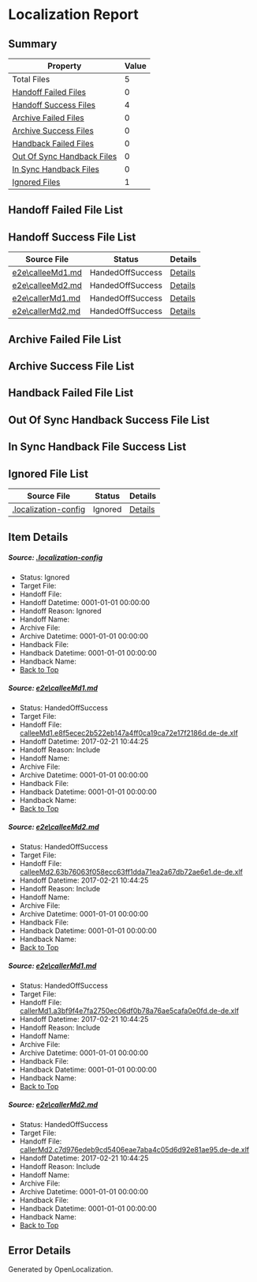 # <a name='report-top'></a> Localization Report

## Summary
 Property | Value 
 -------- | ----- 
 Total Files | 5
[ Handoff Failed Files ](#handoff-failed-list)| 0
[ Handoff Success Files ](#handoff-success-list)| 4
[ Archive Failed Files ](#archive-failed-list)| 0
[ Archive Success Files ](#archive-success-list)| 0
[ Handback Failed Files ](#handback-failed-list)| 0
[ Out Of Sync Handback Files ](#outofsync-handback-success-list)| 0
[ In Sync Handback Files ](#insync-handback-success-list)| 0
[ Ignored Files ](#ignored-list)| 1

## <a name='handoff-failed-list'></a> Handoff Failed File List

## <a name='handoff-success-list'></a> Handoff Success File List
 Source File | Status | Details 
 ----------- | ------ | ------- 
 [e2e\calleeMd1.md](https://github.com/OpenLocalizationTestOrg/ol-test4/blob/0f30f7b1910318fd7989460fdb1255f18706e2fb/e2e/calleeMd1.md) | HandedOffSuccess | [Details](#d8503ff8e3585d35942c02c68b01322bcf8dab7d1)
 [e2e\calleeMd2.md](https://github.com/OpenLocalizationTestOrg/ol-test4/blob/0f30f7b1910318fd7989460fdb1255f18706e2fb/e2e/calleeMd2.md) | HandedOffSuccess | [Details](#5b1f49847be9f96e2dcccd61264715209b3847db2)
 [e2e\callerMd1.md](https://github.com/OpenLocalizationTestOrg/ol-test4/blob/0f30f7b1910318fd7989460fdb1255f18706e2fb/e2e/callerMd1.md) | HandedOffSuccess | [Details](#14b885c05544aad3fcba6d773a11643efb6389c13)
 [e2e\callerMd2.md](https://github.com/OpenLocalizationTestOrg/ol-test4/blob/0f30f7b1910318fd7989460fdb1255f18706e2fb/e2e/callerMd2.md) | HandedOffSuccess | [Details](#7943e50ecb25185b9a1f5aed231d99f431a2fd2a4)

## <a name='archive-failed-list'></a> Archive Failed File List

## <a name='archive-success-list'></a> Archive Success File List

## <a name='handback-failed-list'></a> Handback Failed File List

## <a name='outofsync-handback-success-list'></a> Out Of Sync Handback Success File List

## <a name='insync-handback-success-list'></a> In Sync Handback File Success List

## <a name='ignored-list'></a> Ignored File List
 Source File | Status | Details 
 ----------- | ------ | ------- 
 [.localization-config](https://github.com/OpenLocalizationTestOrg/ol-test4/blob/0f30f7b1910318fd7989460fdb1255f18706e2fb/.localization-config) | Ignored | [Details](#cb0632cf59c1387fc1742bfb9fa3c47f87e2e5c90)

## Item Details
##### <a name='cb0632cf59c1387fc1742bfb9fa3c47f87e2e5c90'></a> Source: [.localization-config](https://github.com/OpenLocalizationTestOrg/ol-test4/blob/0f30f7b1910318fd7989460fdb1255f18706e2fb/.localization-config)
* Status: Ignored
* Target File: 
* Handoff File: 
* Handoff Datetime: 0001-01-01 00:00:00
* Handoff Reason: Ignored
* Handoff Name: 
* Archive File: 
* Archive Datetime: 0001-01-01 00:00:00
* Handback File: 
* Handback Datetime: 0001-01-01 00:00:00
* Handback Name: 
* [Back to Top](#report-top)

##### <a name='d8503ff8e3585d35942c02c68b01322bcf8dab7d1'></a> Source: [e2e\calleeMd1.md](https://github.com/OpenLocalizationTestOrg/ol-test4/blob/0f30f7b1910318fd7989460fdb1255f18706e2fb/e2e/calleeMd1.md)
* Status: HandedOffSuccess
* Target File: 
* Handoff File: [calleeMd1.e8f5ecec2b522eb147a4ff0ca19ca72e17f2186d.de-de.xlf](https://github.com/OpenLocalizationTestOrg/ol-test4-handoff/blob/331f1bdfbbacd75532bc3b69e734f4b2e1142013/ol-handoff/OpenLocalizationTestOrg/ol-test4-dede/xinjiang/ht/calleeMd1.e8f5ecec2b522eb147a4ff0ca19ca72e17f2186d.de-de.xlf)
* Handoff Datetime: 2017-02-21 10:44:25
* Handoff Reason: Include
* Handoff Name: 
* Archive File: 
* Archive Datetime: 0001-01-01 00:00:00
* Handback File: 
* Handback Datetime: 0001-01-01 00:00:00
* Handback Name: 
* [Back to Top](#report-top)

##### <a name='5b1f49847be9f96e2dcccd61264715209b3847db2'></a> Source: [e2e\calleeMd2.md](https://github.com/OpenLocalizationTestOrg/ol-test4/blob/0f30f7b1910318fd7989460fdb1255f18706e2fb/e2e/calleeMd2.md)
* Status: HandedOffSuccess
* Target File: 
* Handoff File: [calleeMd2.63b76063f058ecc63ff1dda71ea2a67db72ae6e1.de-de.xlf](https://github.com/OpenLocalizationTestOrg/ol-test4-handoff/blob/331f1bdfbbacd75532bc3b69e734f4b2e1142013/ol-handoff/OpenLocalizationTestOrg/ol-test4-dede/xinjiang/ht/calleeMd2.63b76063f058ecc63ff1dda71ea2a67db72ae6e1.de-de.xlf)
* Handoff Datetime: 2017-02-21 10:44:25
* Handoff Reason: Include
* Handoff Name: 
* Archive File: 
* Archive Datetime: 0001-01-01 00:00:00
* Handback File: 
* Handback Datetime: 0001-01-01 00:00:00
* Handback Name: 
* [Back to Top](#report-top)

##### <a name='14b885c05544aad3fcba6d773a11643efb6389c13'></a> Source: [e2e\callerMd1.md](https://github.com/OpenLocalizationTestOrg/ol-test4/blob/0f30f7b1910318fd7989460fdb1255f18706e2fb/e2e/callerMd1.md)
* Status: HandedOffSuccess
* Target File: 
* Handoff File: [callerMd1.a3bf9f4e7fa2750ec06df0b78a76ae5cafa0e0fd.de-de.xlf](https://github.com/OpenLocalizationTestOrg/ol-test4-handoff/blob/331f1bdfbbacd75532bc3b69e734f4b2e1142013/ol-handoff/OpenLocalizationTestOrg/ol-test4-dede/xinjiang/ht/callerMd1.a3bf9f4e7fa2750ec06df0b78a76ae5cafa0e0fd.de-de.xlf)
* Handoff Datetime: 2017-02-21 10:44:25
* Handoff Reason: Include
* Handoff Name: 
* Archive File: 
* Archive Datetime: 0001-01-01 00:00:00
* Handback File: 
* Handback Datetime: 0001-01-01 00:00:00
* Handback Name: 
* [Back to Top](#report-top)

##### <a name='7943e50ecb25185b9a1f5aed231d99f431a2fd2a4'></a> Source: [e2e\callerMd2.md](https://github.com/OpenLocalizationTestOrg/ol-test4/blob/0f30f7b1910318fd7989460fdb1255f18706e2fb/e2e/callerMd2.md)
* Status: HandedOffSuccess
* Target File: 
* Handoff File: [callerMd2.c7d976edeb9cd5406eae7aba4c05d6d92e81ae95.de-de.xlf](https://github.com/OpenLocalizationTestOrg/ol-test4-handoff/blob/331f1bdfbbacd75532bc3b69e734f4b2e1142013/ol-handoff/OpenLocalizationTestOrg/ol-test4-dede/xinjiang/ht/callerMd2.c7d976edeb9cd5406eae7aba4c05d6d92e81ae95.de-de.xlf)
* Handoff Datetime: 2017-02-21 10:44:25
* Handoff Reason: Include
* Handoff Name: 
* Archive File: 
* Archive Datetime: 0001-01-01 00:00:00
* Handback File: 
* Handback Datetime: 0001-01-01 00:00:00
* Handback Name: 
* [Back to Top](#report-top)


## Error Details

Generated by OpenLocalization.

